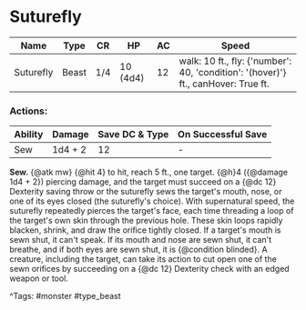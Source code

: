 # Suturefly

| Name | Type | CR | HP | AC | Speed |
|------|------|----|----|----|-------|
| Suturefly | Beast | 1/4 | 10 (4d4) | 12 | walk: 10 ft., fly: {'number': 40, 'condition': '(hover)'} ft., canHover: True ft. |

### Actions:

| Ability | Damage | Save DC & Type | On Successful Save |
|---------|--------|----------------|--------------------|
| Sew | 1d4 + 2 | 12 | - |


**Sew.** {@atk mw} {@hit 4} to hit, reach 5 ft., one target. {@h}4 ({@damage 1d4 + 2}) piercing damage, and the target must succeed on a {@dc 12} Dexterity saving throw or the suturefly sews the target's mouth, nose, or one of its eyes closed (the suturefly's choice). With supernatural speed, the suturefly repeatedly pierces the target's face, each time threading a loop of the target's own skin through the previous hole. These skin loops rapidly blacken, shrink, and draw the orifice tightly closed. If a target's mouth is sewn shut, it can't speak. If its mouth and nose are sewn shut, it can't breathe, and if both eyes are sewn shut, it is {@condition blinded}. A creature, including the target, can take its action to cut open one of the sewn orifices by succeeding on a {@dc 12} Dexterity check with an edged weapon or tool.

^Tags: #monster #type_beast